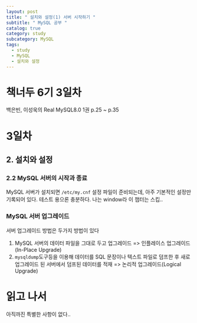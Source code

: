 ```yaml
---
layout: post
title: " 설치와 설정(1) 서버 시작하기 "
subtitle: " MySQL 공부 "
catalog: true
category: study
subcategory: MySQL
tags:
  - study
  - MySQL
  - 설치와 설정
---
```


# 책너두 6기 3일차

백은빈, 이성욱의 Real MySQL8.0 1권 p.25 ~ p.35

# 3일차

## 2. 설치와 설정

### 2.2 MySQL 서버의 시작과 종료

MySQL 서버가 설치되면 `/etc/my.cnf` 설정 파일이 준비되는데, 아주 기본적인 설정만 기록되어 있다. 테스트 용으론 충분하다. 나는 window라 이 챕터는 스킵..

### MySQL 서버 업그레이드

서버 업그레이드 방법은 두가지 방법이 있다

1. MySQL 서버의 데이터 파일을 그대로 두고 업그레이드 => 인플레이스 업그레이드(In-Place Upgrade)
2. `mysqldump`도구등을 이용해 데이터를 SQL 문장이나 텍스트 파일로 덤프한 후 새로 업그레이드 된 서버에서 덤프된 데이터를 적재 => 논리적 업그레이드(Logical Upgrade)

# 읽고 나서

아직까진 특별한 사항이 없다..

